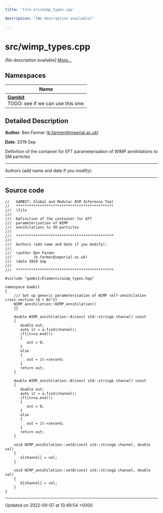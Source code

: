 ```yaml
---
title: 'file src/wimp_types.cpp'

description: "[No description available]"

---
```


# src/wimp_types.cpp



[No description available] [More...](#detailed-description)

## Namespaces

| Name           |
| -------------- |
| **[Gambit](/documentation/code/namespaces/namespacegambit/)** <br>TODO: see if we can use this one:  |

## Detailed Description


**Author**: Ben Farmer ([b.farmer@imperial.ac.uk](mailto:b.farmer@imperial.ac.uk)) 

**Date**: 2019 Sep

Definition of the container for EFT parameterisation of WIMP annihilations to SM particles



------------------

Authors (add name and date if you modify):



------------------




## Source code

```
//   GAMBIT: Global and Modular BSM Inference Tool
//   *********************************************
///  \file
///
///  Definition of the container for EFT 
///  parameterisation of WIMP
///  annihilations to SM particles
///
///  *********************************************
///
///  Authors (add name and date if you modify):
///
///  \author Ben Farmer
///          (b.farmer@imperial.ac.uk)
///  \date 2019 Sep
///
///  *********************************************

#include "gambit/Elements/wimp_types.hpp"

namespace Gambit
{
    /// Set up generic parameterisation of WIMP self-annihilation cross-section (A + Bv^2) 
    WIMP_annihilation::WIMP_annihilation()
    {}
    
    double WIMP_annihilation::A(const std::string& channel) const
    {
       double out;
       auto it = a.find(channel);
       if(it==a.end())
       {
          out = 0;
       }
       else
       {
          out = it->second;
       }
       return out;
    }

    double WIMP_annihilation::B(const std::string& channel) const
    {
       double out;
       auto it = a.find(channel);
       if(it==a.end())
       {
          out = 0;
       }
       else
       {
          out = it->second;
       }
       return out;
    }

    void WIMP_annihilation::setA(const std::string& channel, double val)
    {
       a[channel] = val;
    }

    void WIMP_annihilation::setB(const std::string& channel, double val)
    {
       b[channel] = val;
    }
}
```


-------------------------------

Updated on 2022-09-07 at 13:49:54 +0000
